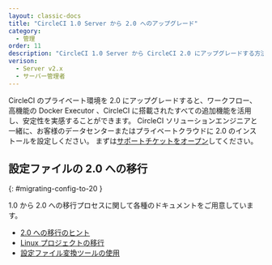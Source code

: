 ```yaml
---
layout: classic-docs
title: "CircleCI 1.0 Server から 2.0 へのアップグレード"
category:
  - 管理
order: 11
description: "CircleCI 1.0 Server から CircleCI 2.0 にアップグレードする方法"
verison:
  - Server v2.x
  - サーバー管理者
---
```


CircleCI のプライベート環境を 2.0 にアップグレードすると、ワークフロー、高機能の Docker Executor 、CircleCI に搭載されたすべての追加機能を活用し、安定性を実感することができます。 CircleCI ソリューションエンジニアと一緒に、お客様のデータセンターまたはプライベートクラウドに 2.0 のインストールを設定しください。 まずは[サポートチケットをオープン](https://support.circleci.com/hc/ja/requests/new)してください。

## 設定ファイルの 2.0 への移行
{: #migrating-config-to-20 }

1.0 から 2.0 への移行プロセスに関して各種のドキュメントをご用意しています。

* [2.0 への移行のヒント]({{site.baseurl}}/ja/2.0/migration/)
* [Linux プロジェクトの移行]({{site.baseurl}}/2.0/migrating-from-1-2/)
* [設定ファイル変換ツールの使用]({{site.baseurl}}/2.0/config-translation/)
